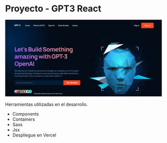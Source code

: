 # Proyecto - GPT3 React

[![N|Solid](https://raw.githubusercontent.com/ayllondark/gpt3/master/src/assets/Gpt-3.png)](https://gpt3design.vercel.app/)



Herramientas utilizadas en el desarrollo.

- Components
- Containers
- Sass
- Jsx
- Despliegue en Vercel
